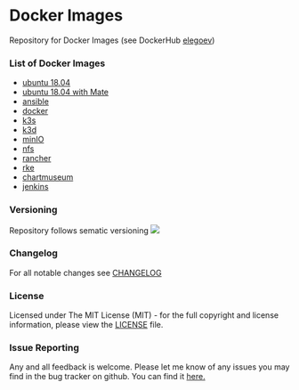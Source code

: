 # Docker Images
Repository for Docker Images (see DockerHub [elegoev](https://hub.docker.com/u/elegoev))

### List of Docker Images
- [ubuntu 18.04](https://github.com/elegoev/basebox-ubuntu-18.04)
- [ubuntu 18.04 with Mate](https://github.com/elegoev/basebox-ubuntu-18.04-mate)
- [ansible](https://github.com/elegoev/basebox-ubuntu-18.04-ansible)
- [docker](https://github.com/elegoev/basebox-ubuntu-18.04-docker)
- [k3s](https://github.com/elegoev/basebox-ubuntu-18.04-k3s)
- [k3d](https://github.com/elegoev/basebox-ubuntu-18.04-k3d)
- [minIO](https://github.com/elegoev/basebox-ubuntu-18.04-minio)
- [nfs](https://github.com/elegoev/basebox-ubuntu-18.04-nfs)
- [rancher](https://github.com/elegoev/basebox-ubuntu-18.04-rancher)
- [rke](https://github.com/elegoev/basebox-ubuntu-18.04-rke)
- [chartmuseum](https://github.com/elegoev/basebox-ubuntu-18.04-chartmuseum)
- [jenkins](https://github.com/elegoev/basebox-ubuntu-18.04-jenkins)

### Versioning
Repository follows sematic versioning  [![](https://img.shields.io/badge/semver-2.0.0-green.svg)](http://semver.org)

### Changelog
For all notable changes see [CHANGELOG](https://github.com/elegoev/docker-images/blob/master/CHANGELOG.md)

### License
Licensed under The MIT License (MIT) - for the full copyright and license information, please view the [LICENSE](https://github.com/elegoev/docker-images/blob/master/LICENSE) file.

### Issue Reporting
Any and all feedback is welcome.  Please let me know of any issues you may find in the bug tracker on github. You can find it [here. ](https://github.com/elegoev/docker-images/vagrant-ubuntu-18.04/issues)

